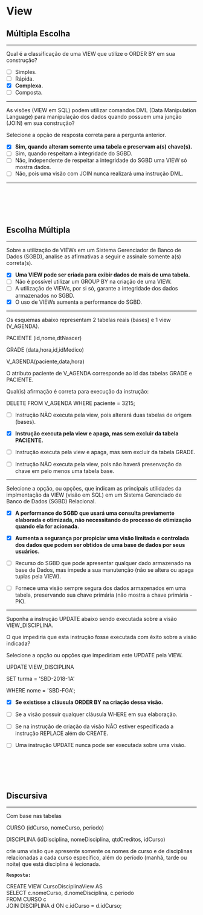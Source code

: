 # View
## Múltipla Escolha
---
Qual é a classificação de uma VIEW que utilize o ORDER BY em sua construção?

- [ ] Simples.
- [ ] Rápida.
- [x] **Complexa.**
- [ ] Composta.

---

As visões (VIEW em SQL) podem utilizar comandos DML (Data Manipulation Language) para manipulação dos dados quando possuem uma junção (JOIN) em sua construção?
 
Selecione a opção de resposta correta para a pergunta anterior.
 
- [x] **Sim, quando alteram somente uma tabela e preservam a(s) chave(s).**
- [ ] Sim, quando respeitam a integridade do SGBD.
- [ ] Não, independente de respeitar a integridade do SGBD uma VIEW só mostra dados.
- [ ] Não, pois uma visão com JOIN nunca realizará uma instrução DML.

---



<br/>
<br/>
<br/>
<br/>



## Escolha Múltipla
---
Sobre a utilização de VIEWs em um Sistema Gerenciador de Banco de Dados (SGBD), analise as afirmativas a seguir e assinale somente a(s) correta(s).

- [x] **Uma VIEW pode ser criada para exibir dados de mais de uma tabela.**
- [ ]  Não é possível utilizar um GROUP BY na criação de uma VIEW.     
- [ ]  A utilização de VIEWs, por si só, garante a integridade dos dados armazenados no SGBD.     
- [x]  O uso de VIEWs aumenta a performance do SGBD.

---
Os esquemas abaixo representam 2 tabelas reais (bases) e 1 view (V_AGENDA).

 PACIENTE (id,nome,dtNascer)
 
 GRADE (data,hora,id,idMedico)
 
 V_AGENDA(paciente,data,hora)
 
O atributo paciente de V_AGENDA corresponde ao id das tabelas GRADE e PACIENTE.
 
Qual(is) afirmação é correta para execução da instrução:
 
DELETE FROM V_AGENDA WHERE paciente = 3215;


- [ ] Instrução NÃO executa pela view, pois alterará duas tabelas de origem (bases).
- [x] **Instrução executa pela view e apaga, mas sem excluir da tabela PACIENTE.**
- [ ] Instrução executa pela view e apaga, mas sem excluir da tabela GRADE.
- [ ] Instrução NÃO executa pela view, pois não haverá presenvação da chave em pelo menos uma tabela base. 


---
Selecione a opção, ou opções, que indicam as principais utilidades da implmentação da VIEW (visão em SQL) em um Sistema Gerenciado de Banco de Dados (SGBD) Relacional.

 
- [x]	**A performance do SGBD que usará uma consulta previamente elaborada e otimizada, não necessitando do processo de otimização quando ela for acionada.**
- [x] **Aumenta a segurança por propiciar uma visão limitada e controlada dos dados que podem ser obtidos de uma base de dados por seus usuários.**
- [ ] Recurso do SGBD que pode apresentar qualquer dado armazenado na base de Dados, mas impede a sua manutenção (não se altera ou apaga tuplas pela VIEW).
- [ ] Fornece uma visão sempre segura dos dados armazenados em uma tabela, preservando sua chave primária (não mostra a chave primária - PK).


---
Suponha a instrução UPDATE abaixo sendo executada sobre a visão VIEW_DISCIPLINA.
 
O que  impediria que esta instrução fosse executada com êxito sobre a visão indicada?
 
Selecione a opção ou opções que impediriam este UPDATE pela VIEW.
 
  UPDATE VIEW_DISCIPLINA
 
   SET turma = 'SBD-2018-1A'
 
 WHERE nome  = 'SBD-FGA';

- [x]	**Se existisse a cláusula ORDER BY na criação dessa visão.**
- [ ] Se a visão possuir qualquer cláusula WHERE em sua elaboração.
- [ ] Se na instrução de criação da visão NÃO estiver especificada a instrução REPLACE além do CREATE.
- [ ] Uma instrução UPDATE nunca pode ser executada sobre uma visão.



<br/>
<br/>
<br/>
<br/>



## Discursiva
---
Com base nas tabelas
 
   CURSO (idCurso, nomeCurso, periodo)
 
   DISCIPLINA (idDisciplina, nomeDisciplina,  qtdCreditos, idCurso)
 
crie uma visão que apresente somente os nomes de curso e de disciplinas relacionadas a cada curso específico, além do período (manhã, tarde ou noite) que está disciplina é lecionada.

**```Resposta:```**

CREATE VIEW CursoDisciplinaView AS  
SELECT c.nomeCurso, d.nomeDisciplina, c.periodo  
FROM CURSO c  
JOIN DISCIPLINA d ON c.idCurso = d.idCurso;  




